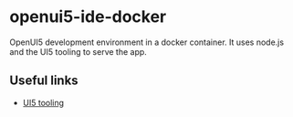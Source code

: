 # openui5-ide-docker
OpenUI5 development environment in a docker container.
It uses node.js and the UI5 tooling to serve the app.

## Useful links
* [UI5 tooling](https://github.com/SAP/ui5-tooling)
